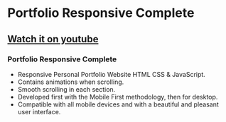 # Portfolio Responsive Complete

## [Watch it on youtube](https://youtu.be/AKNvTxWOdKw)

### Portfolio Responsive Complete

- Responsive Personal Portfolio Website HTML CSS & JavaScript.
- Contains animations when scrolling.
- Smooth scrolling in each section.
- Developed first with the Mobile First methodology, then for desktop.
- Compatible with all mobile devices and with a beautiful and pleasant user interface.
